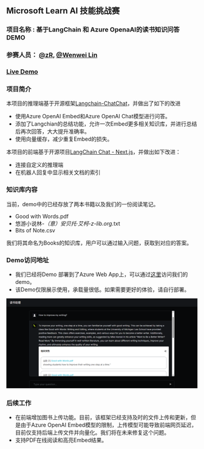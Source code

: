 ## Microsoft Learn AI 技能挑战赛
### 项目名称 : 基于LangChain 和 Azure OpenaAI的读书知识问答DEMO
### 参赛人员： [@zR](https://github.com/zRzRzRzRzRzRzR), [@Wenwei Lin](https://github.com/wenwei-lin)
### [Live Demo](https://wonderful-sea-0b60a9b00.3.azurestaticapps.net/)

### 项目简介
本项目的推理端基于开源框架[Langchain-ChatChat](https://github.com/chatchat-space/Langchain-Chatchat)，并做出了如下的改进
+ 使用Azure OpenAI Embed和Azure OpenAI Chat模型进行问答。
+ 添加了Langchian的总结功能，允许一次Embed更多相关知识库，并进行总结后再次回答，大大提升准确率。
+ 使用向量缓存，减少重复Embed的损失。

本项目的前端基于开源项目[LangChain Chat - Next.js](https://github.com/zahidkhawaja/langchain-chat-nextjs)，并做出如下改进：
+ 连接自定义的推理端
+ 在机器人回复中显示相关文档的索引


### 知识库内容
当前，demo中的已经存放了两本书籍以及我们的一份阅读笔记。
+ Good with Words.pdf
+ 悠游小说林-_（意）安贝托·艾柯_-_z-lib.org_.txt
+ Bits of Note.csv

我们将其命名为Books的知识库，用户可以通过输入问题，获取到对应的答案。

### Demo访问地址
+ 我们已经将Demo 部署到了Azure Web App上，可以通过[这里](https://wonderful-sea-0b60a9b00.3.azurestaticapps.net/)访问我们的demo。
+ 该Demo仅限展示使用，承载量很低。如果需要更好的体验，请自行部署。

![](./imgs/book-copilot-demo.png)

### 后续工作
+ 在前端增加图书上传功能。目前，该框架已经支持及时的文件上传和更新，但是由于Azure OpenAI Embed模型的限制，上传模型可能导致前端网页延迟，目前仅支持后端上传文件并向量化。我们将在未来修复这个问题。
+ 支持PDF在线阅读和高亮Embed结果。
